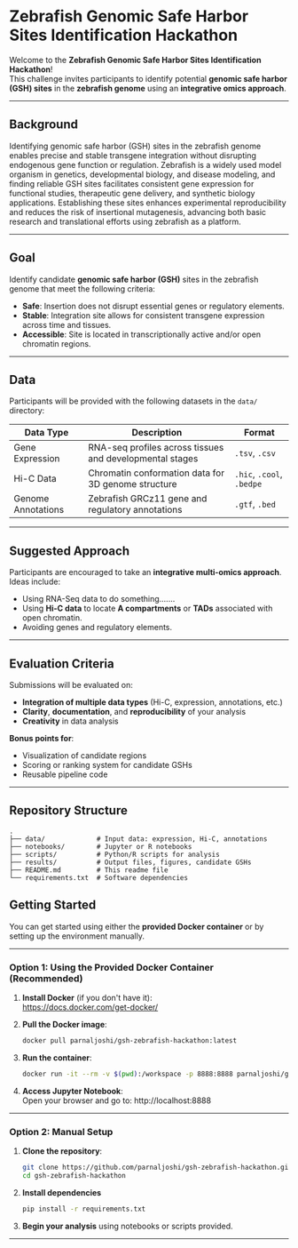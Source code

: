 # Zebrafish Genomic Safe Harbor Sites Identification Hackathon

Welcome to the **Zebrafish Genomic Safe Harbor Sites Identification Hackathon**!  
This challenge invites participants to identify potential **genomic safe harbor (GSH) sites** in the **zebrafish genome** using an **integrative omics approach**.

---
## Background

Identifying genomic safe harbor (GSH) sites in the zebrafish genome enables precise and stable transgene integration without disrupting endogenous gene function or regulation. Zebrafish is a widely used model organism in genetics, developmental biology, and disease modeling, and finding reliable GSH sites facilitates consistent gene expression for functional studies, therapeutic gene delivery, and synthetic biology applications. Establishing these sites enhances experimental reproducibility and reduces the risk of insertional mutagenesis, advancing both basic research and translational efforts using zebrafish as a platform.


---

## Goal

Identify candidate **genomic safe harbor (GSH)** sites in the zebrafish genome that meet the following criteria:

- **Safe**: Insertion does not disrupt essential genes or regulatory elements.
- **Stable**: Integration site allows for consistent transgene expression across time and tissues.
- **Accessible**: Site is located in transcriptionally active and/or open chromatin regions.

---

## Data

Participants will be provided with the following datasets in the `data/` directory:

| Data Type         | Description                                                        | Format               |
|-------------------|--------------------------------------------------------------------|----------------------|
| Gene Expression   | RNA-seq profiles across tissues and developmental stages           | `.tsv`, `.csv`       |
| Hi-C Data         | Chromatin conformation data for 3D genome structure                | `.hic`, `.cool`, `.bedpe` |
| Genome Annotations| Zebrafish GRCz11 gene and regulatory annotations                  | `.gtf`, `.bed`       |

---

## Suggested Approach

Participants are encouraged to take an **integrative multi-omics approach**. Ideas include:

- Using RNA-Seq data to do something.......
- Using **Hi-C data** to locate **A compartments** or **TADs** associated with open chromatin.
- Avoiding genes and regulatory elements.

---

## Evaluation Criteria

Submissions will be evaluated on:

- **Integration of multiple data types** (Hi-C, expression, annotations, etc.)
- **Clarity**, **documentation**, and **reproducibility** of your analysis
- **Creativity** in data analysis

**Bonus points for**:

- Visualization of candidate regions
- Scoring or ranking system for candidate GSHs
- Reusable pipeline code

---

## Repository Structure

```text
.
├── data/             # Input data: expression, Hi-C, annotations
├── notebooks/        # Jupyter or R notebooks
├── scripts/          # Python/R scripts for analysis
├── results/          # Output files, figures, candidate GSHs
├── README.md         # This readme file
└── requirements.txt  # Software dependencies
```

## Getting Started

You can get started using either the **provided Docker container** or by setting up the environment manually.

---

### Option 1: Using the Provided Docker Container (Recommended)

1. **Install Docker** (if you don't have it):  
   https://docs.docker.com/get-docker/

2. **Pull the Docker image**:
   ```bash
   docker pull parnaljoshi/gsh-zebrafish-hackathon:latest
   ```
   
3. **Run the container**:
   ```bash
   docker run -it --rm -v $(pwd):/workspace -p 8888:8888 parnaljoshi/gsh-zebrafish-hackathon
   ```

4. **Access Jupyter Notebook**:  
   Open your browser and go to: http://localhost:8888

---

### Option 2: Manual Setup

1. **Clone the repository**:
   ```bash
   git clone https://github.com/parnaljoshi/gsh-zebrafish-hackathon.git  
   cd gsh-zebrafish-hackathon
   ```

2. **Install dependencies**
   ```bash
   pip install -r requirements.txt
   ```

4. **Begin your analysis** using notebooks or scripts provided.

---

